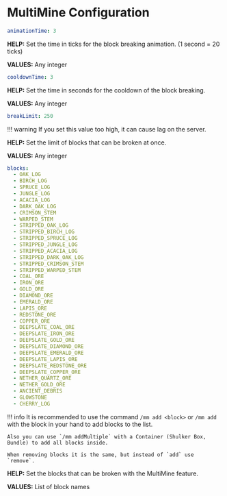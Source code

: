 # MultiMine Configuration

```yaml
animationTime: 3
```

**HELP:** Set the time in ticks for the block breaking animation. (1 second = 20 ticks)

**VALUES:** Any integer

```yaml
cooldownTime: 3
```

**HELP:** Set the time in seconds for the cooldown of the block breaking.

**VALUES:** Any integer

```yaml
breakLimit: 250
```

!!! warning
    If you set this value too high, it can cause lag on the server.

**HELP:** Set the limit of blocks that can be broken at once.

**VALUES:** Any integer

```yaml
blocks:
  - OAK_LOG
  - BIRCH_LOG
  - SPRUCE_LOG
  - JUNGLE_LOG
  - ACACIA_LOG
  - DARK_OAK_LOG
  - CRIMSON_STEM
  - WARPED_STEM
  - STRIPPED_OAK_LOG
  - STRIPPED_BIRCH_LOG
  - STRIPPED_SPRUCE_LOG
  - STRIPPED_JUNGLE_LOG
  - STRIPPED_ACACIA_LOG
  - STRIPPED_DARK_OAK_LOG
  - STRIPPED_CRIMSON_STEM
  - STRIPPED_WARPED_STEM
  - COAL_ORE
  - IRON_ORE
  - GOLD_ORE
  - DIAMOND_ORE
  - EMERALD_ORE
  - LAPIS_ORE
  - REDSTONE_ORE
  - COPPER_ORE
  - DEEPSLATE_COAL_ORE
  - DEEPSLATE_IRON_ORE
  - DEEPSLATE_GOLD_ORE
  - DEEPSLATE_DIAMOND_ORE
  - DEEPSLATE_EMERALD_ORE
  - DEEPSLATE_LAPIS_ORE
  - DEEPSLATE_REDSTONE_ORE
  - DEEPSLATE_COPPER_ORE
  - NETHER_QUARTZ_ORE
  - NETHER_GOLD_ORE
  - ANCIENT_DEBRIS
  - GLOWSTONE
  - CHERRY_LOG
```

!!! info
    It is recommended to use the command `/mm add <block>` or `/mm add` with the block in your hand to add blocks to the list.

    Also you can use `/mm addMultiple` with a Container (Shulker Box, Bundle) to add all blocks inside.

    When removing blocks it is the same, but instead of `add` use `remove`.

**HELP:** Set the blocks that can be broken with the MultiMine feature.

**VALUES:** List of block names
